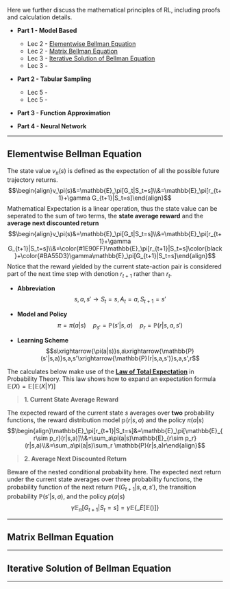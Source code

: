 Here we further discuss the mathematical principles of RL, including proofs and calculation details.

+ **Part 1 - Model Based** 
	+ Lec 2 - [Elementwise Bellman Equation](#Elementwise%20Bellman%20Equation)
	+ Lec 2 - [Matrix Bellman Equation](#Matrix%20Bellman%20Equation)
	+ Lec 3 - [Iterative Solution of Bellman Equation](#Iterative%20Solution%20of%20Bellman%20Equation)
	+ Lec 3 - 
+ **Part 2 - Tabular Sampling**
	+ Lec 5 - 
	+ Lec 5 - 
+ **Part 3 - Function Approximation**

+ **Part 4 - Neural Network**


---
## Elementwise Bellman Equation 

The state value $v_\pi(s)$ is defined as the expectation of all the possible future trajectory returns. 
$$\begin{align}v_\pi(s)&=\mathbb{E}_\pi[G_t|S_t=s]\\&=\mathbb{E}_\pi[r_{t+1}+\gamma G_{t+1}|S_t=s]\end{align}$$
Mathematical Expectation is a linear operation, thus the state value can be seperated to the sum of two terms, the **state average reward** and the **average next discounted return**
$$\begin{align}v_\pi(s)&=\mathbb{E}_\pi[G_t|S_t=s]\\&=\mathbb{E}_\pi[r_{t+1}+\gamma G_{t+1}|S_t=s]\\&=\color{#1E90FF}\mathbb{E}_\pi[r_{t+1}|S_t=s]\color{black}+\color{#BA55D3}\gamma\mathbb{E}_\pi[G_{t+1}|S_t=s]\end{align}$$
Notice that the reward yielded by the current state-action pair is considered part of the next time step with denotion $r_{t+1}$ rather than $r_t$. 

+ **Abbreviation**
$$s,a,s' \to S_t=s,A_t=a,S_{t+1}=s'$$

+ **Model and Policy**
$$\pi=\pi(a|s)\quad p_{s'}=\mathbb{P}(s'|s,a)\quad p_r=\mathbb{P}(r|s,a,s')$$

+ **Learning Scheme**
$$s\xrightarrow{\pi(a|s)}s,a\xrightarrow{\mathbb{P}(s'|s,a)}s,a,s'\xrightarrow{\mathbb{P}(r|s,a,s')}s,a,s',r$$

The calculates below make use of the **[Law of Total Expectation](均值与方差%20Mean%20&%20Variance.md#总期望定律%20Law%20of%20Total%20Expectation)** in Probability Theory. This law shows how to expand an expectation formula $\mathbb{E}(X)=\mathbb{E}[\mathbb{E}(X|Y)]$


> **1. Current State Average Reward**

The expected reward of the current state $s$ averages over **two** probability functions, the reward distribution model $\mathbb{p}(r|s,a)$ and the policy $\pi(a|s)$
$$\begin{align}\mathbb{E}_\pi[r_{t+1}|S_t=s]&=\mathbb{E}_\pi[\mathbb{E}_{r\sim p_r}(r|s,a)]\\&=\sum_a\pi(a|s)\mathbb{E}_{r\sim p_r}(r|s,a)\\&=\sum_a\pi(a|s)\sum_r \mathbb{P}(r|s,a)r\end{align}$$
> **2. Average Next Discounted Return**

Beware of the nested conditional probability here. The expected next return under the current state averages over three probability functions, the probability function of the next return $\mathbb{P}(G_{t+1}|s,a,s')$, the transition probability $\mathbb{P}(s'|s,a)$, and the policy $p(a|s)$
$$\gamma\mathbb{E}_\pi[G_{t+1}|S_t=s]=\gamma\mathbb{E}\{\mathbb_{E}[\mathbb{E}()]\}$$



---
## Matrix Bellman Equation





---
## Iterative Solution of Bellman Equation


---
## 